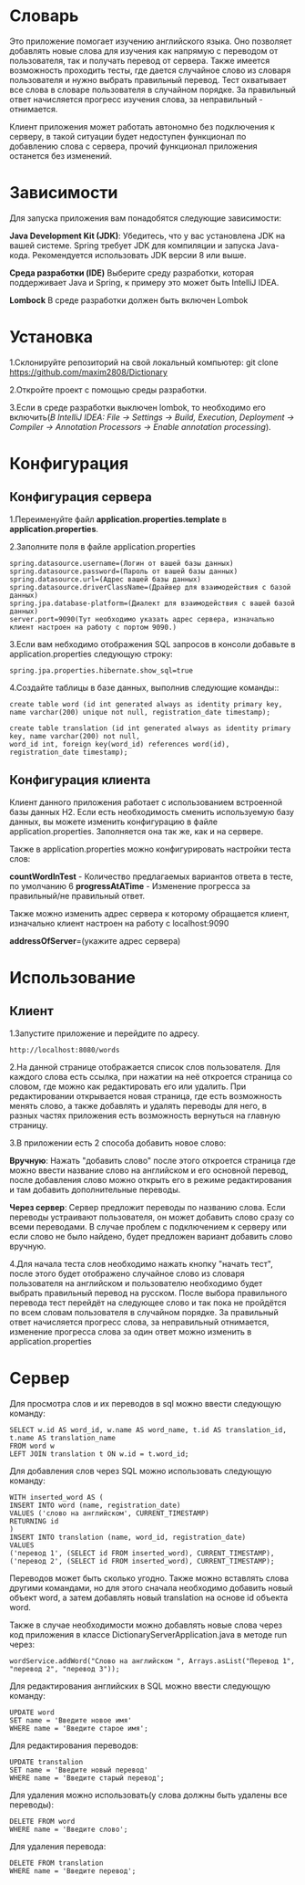 # Словарь

Это приложение помогает изучению английского языка. Оно позволяет добавлять новые слова для изучения как напрямую с 
переводом от пользователя, так и получать перевод от сервера. Также имеется возможность проходить тесты, где дается 
случайное слово из словаря пользователя и нужно выбрать правильный перевод. Тест охватывает все слова в словаре
пользователя в случайном порядке. За правильный ответ начисляется прогресс изучения слова, за неправильный - отнимается.

Клиент приложения может работать автономно без подключения к серверу, в такой ситуации будет недоступен функционал по 
добавлению слова с сервера, прочий функционал приложения останется без изменений.

# Зависимости
Для запуска приложения вам понадобятся следующие зависимости:

**Java Development Kit (JDK)**: Убедитесь, что у вас установлена JDK на вашей системе. Spring требует JDK для компиляции и запуска Java-кода. Рекомендуется использовать JDK версии 8 или выше.

**Среда разработки (IDE)** Выберите среду разработки, которая поддерживает Java и Spring, к примеру это может быть IntelliJ IDEA.

**Lombock** В среде разработки должен быть включен Lombok

# Установка 

1.Склонируйте репозиторий на свой локальный компьютер:
git clone https://github.com/maxim2808/Dictionary

2.Откройте проект с помощью среды разработки.

3.Если в среде разработки выключен lombok, то необходимо его включить(*В IntelliJ IDEA: File → Settings → Build, 
Execution, Deployment → Compiler → Annotation Processors → Enable annotation processing*).


# Конфигурация

## Конфигурация сервера

1.Переименуйте файл **application.properties.template** в **application.properties**. 

2.Заполните поля в файле application.properties

```
spring.datasource.username=(Логин от вашей базы данных)
spring.datasource.password=(Пароль от вашей базы данных)
spring.datasource.url=(Адрес вашей базы данных)
spring.datasource.driverClassName=(Драйвер для взаимодействия с базой данных)
spring.jpa.database-platform=(Диалект для взаимодействия с вашей базой данных)
server.port=9090(Тут необходимо указать адрес сервера, изначально клиент настроен на работу с портом 9090.)
```
3.Если вам небходимо отображения SQL запросов в консоли добавьте в application.properties следующую строку:

```
spring.jpa.properties.hibernate.show_sql=true
```

4.Создайте таблицы в базе данных, выполнив следующие команды::
```
create table word (id int generated always as identity primary key, name varchar(200) unique not null, registration_date timestamp);

create table translation (id int generated always as identity primary key, name varchar(200) not null,
word_id int, foreign key(word_id) references word(id), registration_date timestamp);
```

## Конфигурация клиента

Клиент данного приложения работает с использованием встроенной базы данных H2. Если есть необходимость сменить используемую
базу данных, вы можете изменить конфигурацию в файле application.properties. Заполняется она так же, как и на сервере. 

Также в application.properties можно конфигурировать настройки теста слов:

**countWordInTest** - Количество предлагаемых вариантов ответа в тесте, по умолчанию 6
**progressAtATime** - Изменение прогресса за правильный/не правильный ответ.

Также можно изменить адрес сервера к которому обращается клиент, изначально клиент настроен на работу с localhost:9090

**addressOfServer**=(укажите адрес сервера)


# Использование 

## Клиент 

1.Запустите приложение и перейдите по адресу. 
```
http://localhost:8080/words
```
2.На данной странице отображается список слов пользователя. Для каждого слова есть ссылка, при нажатии на неё откроется 
страница со словом, где можно как редактировать его или удалить. При редактировании открывается новая страница, где есть возможность менять слово, а также добавлять и удалять переводы для него,
в разных частях приложения есть возможность вернуться на главную страницу. 

3.В приложении есть 2 способа добавить новое слово:

**Вручную**: Нажать "добавить слово" после этого откроется страница где можно ввести название слово на английском и его основной перевод,
после добавления слово можно открыть его в режиме редактирования и там добавить дополнительные переводы.

**Через сервер**: Сервер предложит переводы по названию слова. Если переводы устраивают пользователя, он может добавить
слово сразу со всеми переводами. В случае проблем с подключением к серверу или если слово не было 
найдено, будет предложен вариант добавить слово вручную.

4.Для начала теста слов необходимо нажать кнопку "начать тест", после этого будет отображено случайное слово из словаря пользователя на английском
и пользователю необходимо будет выбрать правильный перевод на русском. После выбора правильного перевода тест перейдёт
на следующее слово и так пока не пройдётся по всем словам пользователя в случайном порядке. За правильный ответ начисляется прогресс слова, за неправильный отнимается,
изменение прогресса слова за один ответ можно изменить в application.properties

# Сервер
Для просмотра слов и их переводов в sql можно ввести следующую команду:

```
SELECT w.id AS word_id, w.name AS word_name, t.id AS translation_id, t.name AS translation_name
FROM word w
LEFT JOIN translation t ON w.id = t.word_id;
```

Для добавления слов через SQL можно использовать следующую команду:
```
WITH inserted_word AS (
INSERT INTO word (name, registration_date)
VALUES ('слово на английском', CURRENT_TIMESTAMP)
RETURNING id
)
INSERT INTO translation (name, word_id, registration_date)
VALUES
('перевод 1', (SELECT id FROM inserted_word), CURRENT_TIMESTAMP),
('перевод 2', (SELECT id FROM inserted_word), CURRENT_TIMESTAMP);
```
Переводов может быть сколько угодно. Также можно вставлять слова другими командами, но для этого сначала необходимо
добавить новый объект word, а затем добавлять новый translation на основе id объекта word.

Также в случае необходимости можно добавлять новые слова через код приложения в классе DictionaryServerApplication.java в методе
run через:

```wordService.addWord("Слово на английском ", Arrays.asList("Перевод 1", "перевод 2", "перевод 3"));```

Для редактирования английских в SQL можно ввести следующую команду:

```
UPDATE word
SET name = 'Введите новое имя'
WHERE name = 'Введите старое имя';
```
Для редактирования переводов:
```
UPDATE transtalion
SET name = 'Введите новый перевод'
WHERE name = 'Введите старый перевод';
```
Для удаления можно использовать(у слова должны быть удалены все переводы):
```
DELETE FROM word
WHERE name = 'Введите слово';
```
Для удаления перевода:
```
DELETE FROM translation
WHERE name = 'Введите перевод';
```









